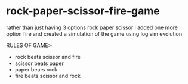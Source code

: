 # rock-paper-scissor-fire-game
rather than just having 3 options rock paper scissor i added one more option fire and created a simulation of the game using logisim evolution

RULES OF GAME:-
- rock beats scissor and fire
- scissor beats paper
- paper bears rock
- fire beats scissor and rock


